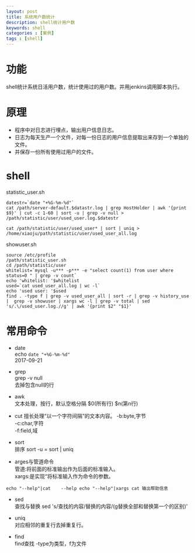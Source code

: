 ```yaml
---
layout: post
title: 系统用户数统计
description: shell统计用户数
keywords: shell
categories : [案例]
tags : [shell]
---
```



# 功能

shell统计系统日活用户数，统计使用过的用户数。并用jenkins调用脚本执行。

# 原理

- 程序中对日志进行埋点，输出用户信息日志。
- 日志为每天生产一个文件，对每一份日志的用户信息提取出来存到一个单独的文件。
- 并保存一份所有使用过用户的文件。

# shell


statistic_user.sh

```
datestr=`date "+%G-%m-%d"`
cat /path/server-default.$datastr.log | grep HostHolder | awk '{print $9}' | cut -c 1-60 | sort -u | grep -v null > /path/statistic/user/used_user.log.$datestr

cat /path/statistic/user/used_user* | sort | uniq > /home/xiaoju/path/statistic/user/used_user_all.log

```

showuser.sh

```
source /etc/profile
/path/statistic_user.sh
cd /path/statistic/user
whitelist=`mysql -u*** -p*** -e "select count(1) from user where status=0 " | grep -v count`
echo 'whitelist: '$whitelist
used=`cat used_user_all.log | wc -l`
echo 'used user: '$used
find . -type f | grep -v used_user_all | sort -r | grep -v history_use |  grep -v showuser | xargs wc -l | grep -v total | sed 's/.\/used_user.log.//g' | awk '{print $2" "$1}'

```

# 常用命令

- date  
echo `date "+%G-%m-%d"`   
2017-09-21

- grep  
grep -v null  
去掉包含null的行

- awk    
文本处理，按行，默认空格分隔 $0(所有行) $n(第n行)

- cut 
擅长处理“以一个字符间隔”的文本内容。
-b:byte,字节  
-c:char,字符  
-f:field,域  

- sort  
排序 sort -u = sort | uniq

- arges与管道命令  
管道:将前面的标准输出作为后面的标准输入。    
xargs:是实现“将标准输入作为命令的参数。  

``
echo "--help"|cat   
--help
echo "--help"|xargs cat
输出帮助信息
``

- sed  
查找与替换 sed 's/查找的内容/替换的内容/(g替换全部和替换第一个的区别)'

- uniq  
对应相邻的重复行去掉重复行。

- find  
find查找 -type为类型，f为文件

